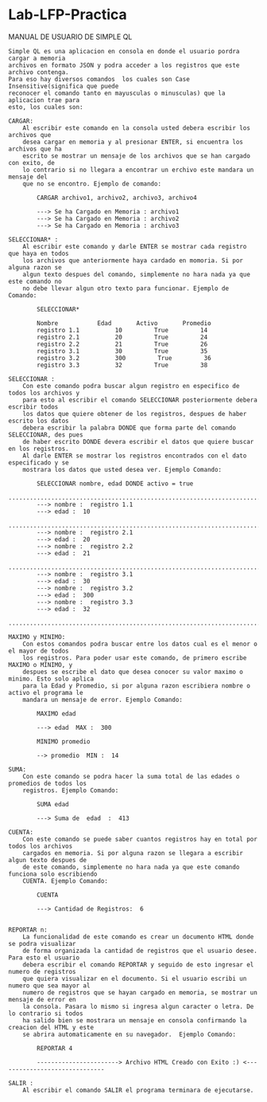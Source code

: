 # Lab-LFP-Practica

MANUAL DE USUARIO DE SIMPLE QL

    Simple QL es una aplicacion en consola en donde el usuario pordra cargar a memoria 
	archivos en formato JSON y podra acceder a los registros que este archivo contenga.
	Para eso hay diversos comandos  los cuales son Case Insensitive(significa que puede
	reconocer el comando tanto en mayusculas o minusculas) que la aplicacion trae para 
	esto, los cuales son:
	
	CARGAR:
	    Al escribir este comando en la consola usted debera escribir los archivos que 
		desea cargar en memoria y al presionar ENTER, si encuentra los archivos que ha 
		escrito se mostrar un mensaje de los archivos que se han cargado con exito, de
		lo contrario si no llegara a encontrar un erchivo este mandara un mensaje del
		que no se encontro. Ejemplo de comando:
		
		    CARGAR archivo1, archivo2, archivo3, archivo4
			
			---> Se ha Cargado en Memoria : archivo1
			---> Se ha Cargado en Memoria : archivo2
			---> Se ha Cargado en Memoria : archivo3
			
	SELECCIONAR* :
	    Al escribir este comando y darle ENTER se mostrar cada registro que haya en todos
		los archivos que anteriormente haya cardado en momoria. Si por alguna razon se
		algun texto despues del comando, simplemente no hara nada ya que este comando no
		no debe llevar algun otro texto para funcionar. Ejemplo de Comando:
		     
			SELECCIONAR*

			Nombre           Edad       Activo       Promedio
			registro 1.1          10         True         14
			registro 2.1          20         True         24
			registro 2.2          21         True         26
			registro 3.1          30         True         35
			registro 3.2          300         True         36
			registro 3.3          32         True         38
			
	SELECCIONAR :
	    Con este comando podra buscar algun registro en especifico de todos los archivos y
		para esto al escribir el comando SELECCIONAR posteriormente debera escribir todos
		los datos que quiere obtener de los registros, despues de haber escrito los datos 
		debera escribir la palabra DONDE que forma parte del comando SELECCIONAR, des pues
		de haber escrito DONDE devera escribir el datos que quiere buscar en los registros.
		Al darle ENTER se mostrar los registros encontrados con el dato especificado y se 
		mostrara los datos que usted desea ver. Ejemplo Comando:
		    
			SELECCIONAR nombre, edad DONDE activo = true
			.......................................................................................................
			---> nombre :  registro 1.1
			---> edad :  10
			.......................................................................................................
			---> nombre :  registro 2.1
			---> edad :  20
			---> nombre :  registro 2.2
			---> edad :  21
			.......................................................................................................
			---> nombre :  registro 3.1
			---> edad :  30
			---> nombre :  registro 3.2
			---> edad :  300
			---> nombre :  registro 3.3
			---> edad :  32
			.......................................................................................................
	
    MAXIMO y MINIMO:
        Con estos comandos podra buscar entre los datos cual es el menor o el mayor de todos
		los registros. Para poder usar este comando, de primero escribe MAXIMO o MINIMO, y
		despues se escribe el dato que desea conocer su valor maximo o minimo. Esto solo aplica
		para la Edad y Promedio, si por alguna razon escribiera nombre o activo el programa le 
		mandara un mensaje de error. Ejemplo Comando:
		
		    MAXIMO edad

			---> edad  MAX :  300

			MINIMO promedio

			--> promedio  MIN :  14
			
	SUMA:
	    Con este comando se podra hacer la suma total de las edades o promedios de todos los
        registros. Ejemplo Comando:

            SUMA edad

			---> Suma de  edad  :  413

    CUENTA: 
        Con este comando se puede saber cuantos registros hay en total por todos los archivos
        cargados en memoria. Si por alguna razon se llegara a escribir algun texto despues de 
        de este comando, simplemente no hara nada ya que este comando funciona solo escribiendo
        CUENTA.	Ejemplo Comando:

			CUENTA

			---> Cantidad de Registros:  6

			
    REPORTAR n:
        La funcionalidad de este comando es crear un documento HTML donde se podra visualizar
        de forma organizada la cantidad de registros que el usuario desee. Para esto el usuario
        debera escribir el comando REPORTAR y seguido de esto ingresar el numero de registros 
        que quiera visualizar en el documento. Si el usuario escribi un numero que sea mayor al    
        numero de registros que se hayan cargado en memoria, se mostrar un mensaje de error en 
        la consola. Pasara lo mismo si ingresa algun caracter o letra. De lo contrario si todos
        ha salido bien se mostrara un mensaje en consola confirmando la creacion del HTML y este
        se abrira automaticamente en su navegador.	Ejemplo Comando:
		
			REPORTAR 4

			-----------------------> Archivo HTML Creado con Exito :) <------------------------------

    SALIR :
        Al escribir el comando SALIR el programa terminara de ejecutarse.